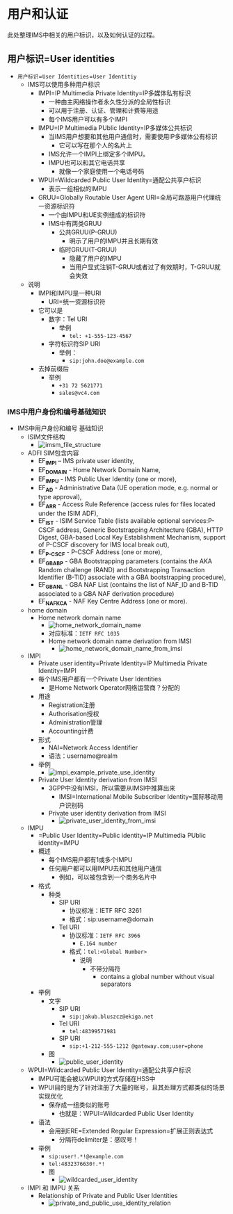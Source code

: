 # 用户和认证

此处整理IMS中相关的用户标识，以及如何认证的过程。

## 用户标识=User identities

* `用户标识`=`User Identities`=`User Identitiy`
  * IMS可以使用多种用户标识
    * IMPI=IP Multimedia Private Identity=IP多媒体私有标识
      * 一种由主网络操作者永久性分派的全局性标识
      * 可以用于注册、认证、管理和计费等用途
      * 每个IMS用户可以有多个IMPI
    * IMPU=IP Multimedia PUblic Identity=IP多媒体公共标识
      * 当IMS用户想要和其他用户通信时，需要使用IP多媒体公有标识
        * 它可以写在那个人的名片上
      * IMS允许一个IMPI上绑定多个IMPU。
      * IMPU也可以和其它电话共享
        * 就像一个家庭使用一个电话号码
    * WPUI=Wildcarded Public User Identity=通配公共享户标识
      * 表示一组相似的IMPU
    * GRUU=Globally Routable User Agent URI=全局可路游用户代理统一资源标识符
      * 一个由IMPU和UE实例组成的标识符
      * IMS中有两类GRUU
        * 公共GRUU(P-GRUU)
          * 明示了用户的IMPU并且长期有效
        * 临时GRUU(T-GRUU)
          * 隐藏了用户的IMPU
          * 当用户显式注销T-GRUU或者过了有效期时，T-GRUU就会失效
  * 说明
    * IMPI和IMPU是一种URI
      * URI=统一资源标识符
    * 它可以是
      * 数字：Tel URI
        * 举例
          * `tel: +1-555-123-4567`
      * 字符标识符SIP URI
        * 举例：
          * `sip:john.doe@example.com`
    * 去掉前缀后
      * 举例
        * `+31 72 5621771`
        * `sales@vc4.com`

### IMS中用户身份和编号基础知识

* IMS中用户身份和编号 基础知识
  * ISIM文件结构
    * ![imsm_file_structure](../../assets/img/isim_file_structure.png)
  * ADFI SIM包含内容
    * EF<b><sub>IMPI</sub></b> – IMS private user identity,
    * EF<b><sub>DOMAIN</sub></b> - Home Network Domain Name,
    * EF<b><sub>IMPU</sub></b> - IMS Public User Identity (one or more),
    * EF<b><sub>AD</sub></b> - Administrative Data (UE operation mode, e.g. normal or type approval),
    * EF<b><sub>ARR</sub></b> - Access Rule Reference (access rules for files located under the ISIM ADF),
    * EF<b><sub>IST</sub></b> - ISIM Service Table (lists available optional services:P-CSCF address, Generic Bootstrapping Architecture (GBA), HTTP Digest, GBA-based Local Key Establishment Mechanism, support of P-CSCF discovery for IMS local break out),
    * EF<b><sub>P-CSCF</sub></b> - P-CSCF Address (one or more),
    * EF<b><sub>GBABP</sub></b> - GBA Bootstrapping parameters (contains the AKA Random challenge (RAND) and Bootstrapping Transaction Identifier (B-TID) associate with a GBA bootstrapping procedure),
    * EF<b><sub>GBANL</sub></b> - GBA NAF List (contains the list of NAF_ID and B-TID associated to a GBA NAF derivation procedure)
    * EF<b><sub>NAFKCA</sub></b> - NAF Key Centre Address (one or more).
  * home domain
    * Home network domain name
      * ![home_network_domain_name](../../assets/img/home_network_domain_name.png)
      * 对应标准：`IETF RFC 1035`
      * Home network domain name derivation from IMSI
        * ![home_network_domain_name_from_imsi](../../assets/img/home_network_domain_name_from_imsi.png)
  * IMPI
    * Private user identity=Private Identity=IP Multimedia Private Identity=IMPI
    * 每个IMS用户都有一个Private User Identities
      * 是Home Network Operator网络运营商？分配的
    * 用途
      * Registration注册
      * Authorisation授权
      * Administration管理
      * Accounting计费
    * 形式
      * NAI=Network Access Identifier
      * 语法：username@realm
    * 举例
      * ![impi_example_private_use_identity](../../assets/img/impi_example_private_use_identity.png)
    * Private User Identity derivation from IMSI
      * 3GPP中没有IMSI，所以需要从IMSI中推算出来
        * IMSI=International Mobile Subscriber Identity=国际移动用户识别码
      * Private user identity derivation from IMSI
        * ![private_user_identity_from_imsi](../../assets/img/private_user_identity_from_imsi.png)
  * IMPU
    * =Public User Identity=Public identity=IP Multimedia PUblic identity=IMPU
    * 概述
      * 每个IMS用户都有1或多个IMPU
      * 任何用户都可以用IMPU去和其他用户通信
        * 例如，可以被包含到一个商务名片中
    * 格式
      * 种类
        * SIP URI
          * 协议标准：IETF RFC 3261
          * 格式：sip:username@domain
        * Tel URI
          * 协议标准：`IETF RFC 3966`
            * `E.164 number`
          * 格式：`tel:<Global Number>`
            * 说明
              * 不带分隔符
                * contains a global number without visual separators
    * 举例
      * 文字
        * SIP URI
          * `sip:jakub.bluszcz@ekiga.net`
        * Tel URI
          * `tel:48399571981`
        * SIP URI
          * `sip:+1-212-555-1212 @gateway.com;user=phone`
      * 图
        * ![public_user_identity](../../assets/img/public_user_identity.png)
  * WPUI=Wildcarded Public User Identity=通配公共享户标识
    * IMPU可能会被以WPUI的方式存储在HSS中
    * WPUI目的是为了针对注册了大量的账号，且其处理方式都类似的场景实现优化
      * 保存成一组类似的账号
          * 也就是：WPUI=Wildcarded Public User Identity
    * 语法
      * 会用到ERE=Extended Regular Expression=扩展正则表达式
        * 分隔符delimiter是：感叹号！
    * 举例
      * `sip:user!.*!@example.com`
      * `tel:4832376630!.*!`
      * 图
        * ![wildcarded_user_identity](../../assets/img/wildcarded_user_identity.png)
  * IMPI 和 IMPU 关系
    * Relationship of Private and Public User Identities
      * ![private_and_public_use_identity_relation](../../assets/img/private_and_public_use_identity_relation.png)
